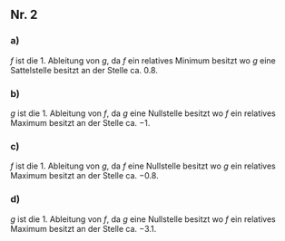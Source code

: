 ## Nr. 2
### a)
$f$ ist die 1. Ableitung von $g$, da $f$ ein relatives Minimum besitzt wo $g$ eine Sattelstelle besitzt an der Stelle ca. $0.8$.

### b)
$g$ ist die 1. Ableitung von $f$, da $g$ eine Nullstelle besitzt wo $f$ ein relatives Maximum besitzt an der Stelle ca. $-1$.

### c)
$f$ ist die 1. Ableitung von $g$, da $f$ eine Nullstelle besitzt wo $g$ ein relatives Maximum besitzt an der Stelle ca. $-0.8$.

### d)
$g$ ist die 1. Ableitung von $f$, da $g$ eine Nullstelle besitzt wo $f$ ein relatives Maximum besitzt an der Stelle ca. $-3.1$.

